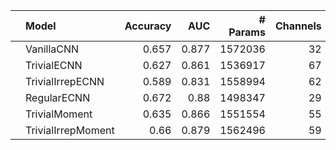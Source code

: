 |    | Model              |   Accuracy |   AUC |   # Params |   Channels |   N Layers |
|:---|:-------------------|-----------:|------:|-----------:|-----------:|-----------:|
|    | VanillaCNN         |      0.657 | 0.877 |    1572036 |         32 |          5 |
|    | TrivialECNN        |      0.627 | 0.861 |    1536917 |         67 |          5 |
|    | TrivialIrrepECNN   |      0.589 | 0.831 |    1558994 |         62 |          5 |
|    | RegularECNN        |      0.672 | 0.88  |    1498347 |         29 |          5 |
|    | TrivialMoment      |      0.635 | 0.866 |    1551554 |         55 |          5 |
|    | TrivialIrrepMoment |      0.66  | 0.879 |    1562496 |         59 |          5 |